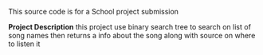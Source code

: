 This source code is for a School project submission

**Project Description**
this project use binary search tree to search on list
of song names then returns a info about the song along with
source on where to listen it
